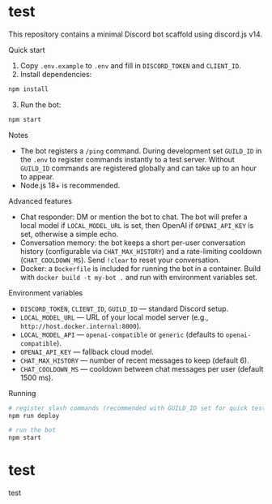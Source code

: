 # test

This repository contains a minimal Discord bot scaffold using discord.js v14.

Quick start

1. Copy `.env.example` to `.env` and fill in `DISCORD_TOKEN` and `CLIENT_ID`.
2. Install dependencies:

```bash
npm install
```

3. Run the bot:

```bash
npm start
```

Notes

- The bot registers a `/ping` command. During development set `GUILD_ID` in the `.env` to register commands instantly to a test server. Without `GUILD_ID` commands are registered globally and can take up to an hour to appear.
- Node.js 18+ is recommended.

Advanced features

- Chat responder: DM or mention the bot to chat. The bot will prefer a local model if `LOCAL_MODEL_URL` is set, then OpenAI if `OPENAI_API_KEY` is set, otherwise a simple echo.
- Conversation memory: the bot keeps a short per-user conversation history (configurable via `CHAT_MAX_HISTORY`) and a rate-limiting cooldown (`CHAT_COOLDOWN_MS`). Send `!clear` to reset your conversation.
- Docker: a `Dockerfile` is included for running the bot in a container. Build with `docker build -t my-bot .` and run with environment variables set.

Environment variables

- `DISCORD_TOKEN`, `CLIENT_ID`, `GUILD_ID` — standard Discord setup.
- `LOCAL_MODEL_URL` — URL of your local model server (e.g., `http://host.docker.internal:8000`).
- `LOCAL_MODEL_API` — `openai-compatible` or `generic` (defaults to `openai-compatible`).
- `OPENAI_API_KEY` — fallback cloud model.
- `CHAT_MAX_HISTORY` — number of recent messages to keep (default 6).
- `CHAT_COOLDOWN_MS` — cooldown between chat messages per user (default 1500 ms).

Running

```bash
# register slash commands (recommended with GUILD_ID set for quick testing)
npm run deploy

# run the bot
npm start
```

# test
test
